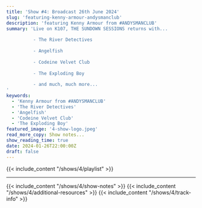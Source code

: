 ```yaml
---
title: 'Show #4: Broadcast 26th June 2024'
slug: 'featuring-kenny-armour-andysmanclub'
description: 'featuring Kenny Armour from #ANDYSMANCLUB'
summary: 'Live on K107, THE SUNDOWN SESSIONS returns with...
 
          - The River Detectives
                    
          - Angelfish
          
          - Codeine Velvet Club
          
          - The Exploding Boy
          
          - and much, much more...
'
keywords:
  - 'Kenny Armour from #ANDYSMANCLUB'
  - 'The River Detectives'
  - 'Angelfish'
  - 'Codeine Velvet Club'
  - 'The Exploding Boy'
featured_image: '4-show-logo.jpeg'
read_more_copy: Show notes...
show_reading_time: true
date: 2024-01-26T22:00:00Z
draft: false
---
```

{{< include_content "/shows/4/playlist" >}}

---

{{< include_content "/shows/4/show-notes" >}}
{{< include_content "/shows/4/additional-resources" >}}
{{< include_content "/shows/4/track-info" >}}
